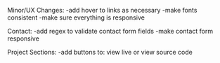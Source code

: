 Minor/UX Changes:
-add hover to links as necessary
-make fonts consistent
-make sure everything is responsive

Contact:
-add regex to validate contact form fields
-make contact form responsive

Project Sections:
-add buttons to: view live or view source code